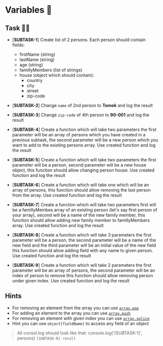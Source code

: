 # Variables 🥢

## Task 👩‍🎓

- [**SUBTASK-1**] Create list of 2 persons. Each person should contain fields:

  - firstName (string)
  - lastName (string)
  - age (string)
  - famillyMembers (list of strings)
  - house (object which should contain):
    - country
    - city
    - street
    - zip-code

- [**SUBTASK-2**] Change `name` of 2nd person to **Tomek** and log the result
- [**SUBTASK-3**] Change `zip-code` of 4th person to **90-001** and log the result
- [**SUBTASK-4**] Create a function which will take two parameters the first parameter will be an array of persons which you have created in a previous subtask, the second parameter will be a new person which you want to add to the existing persons array. Use created function and log the result
- [**SUBTASK-5**] Create a function which will take two parameters the first parameter will be a person, second parameter will be a new house object, this function should allow changing person house. Use created function and log the result
- [**SUBTASK-6**] Create a function which will take one which will be an array of persons, this function should allow removing the last person from the array. Use created function and log the result
- [**SUBTASK-7**] Create a function which will take two parameters first will be a famillyMembes array of an existing person (let's say first person of your array), second will be a name of the new family member, this function should allow adding new family member to famillyMembers array. Use created function and log the result
- [**SUBTASK-8**] Create a function which will take 3 parameters the first parameter will be a person, the second parameter will be a name of the new field and the third parameter will be an initial value of the new field this function should allow adding field with any name to given person. Use created function and log the result
- [**SUBTASK-9**] Create a function which will take 2 parameters the first parameter will be an array of persons, the second parameter will be an index of person to remove this function should allow removing person under given index. Use created function and log the result

## Hints

- For removing an element from the array you can use [`array.pop`](https://developer.mozilla.org/en-US/docs/Web/JavaScript/Reference/Global_Objects/Array/pop)
- For adding an element to the array you can use [`array.push`](https://developer.mozilla.org/en-US/docs/Web/JavaScript/Reference/Global_Objects/Array/push)
- For removing an element with given index you can use [`array.splice`](https://developer.mozilla.org/en-US/docs/Web/JavaScript/Reference/Global_Objects/Array/splice)
- Hint you can use `object[fieldName]` to access any field of an object

> All consol.log should look like that: console.log('[SUBTASK-1]', persons) `[SUBTASK-N] result`
